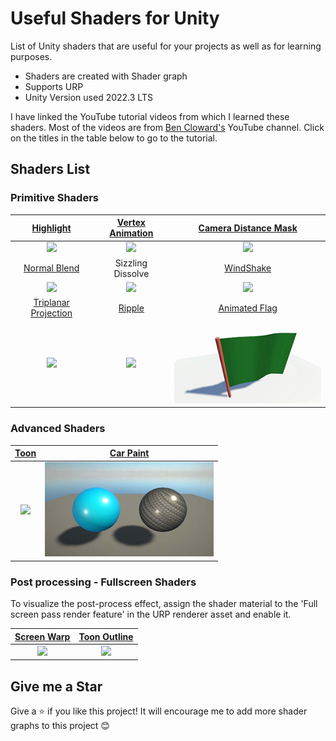 

# Useful Shaders for Unity

List of Unity shaders that are useful for your projects as well as for learning purposes.
- Shaders are created with Shader graph
- Supports URP
- Unity Version used 2022.3 LTS

I have linked the YouTube tutorial videos from which I learned these shaders. Most of the videos are from [Ben Cloward's](https://www.youtube.com/@BenCloward) YouTube channel. Click on the titles in the table below to go to the tutorial.
## Shaders List

### Primitive Shaders

[Highlight](https://www.youtube.com/watch?app=desktop&v=sw8j0xCr9kQ) |  [Vertex Animation](https://www.youtube.com/watch?v=ZEXVQgbWxQY) | [Camera Distance Mask](https://www.youtube.com/watch?v=lrc-j7ub28U)
:-------------------------:|:-------------------------:|:------------------------:
<img src="/_media/Higlight.jpg" width="270">  |  <img src="/_media/VertexAnimation.gif" width="270"> | <img src="/_media/CameraDistanceMask.gif" width="270">
[Normal Blend](https://www.youtube.com/watch?v=GKVBJ7aO1Mk) |  Sizzling Dissolve | [WindShake](https://www.youtube.com/watch?v=wTHKzjYBH7U&list=PL78XDi0TS4lEBWa2Hpzg2SRC5njCcKydl&index=16)
<img src="/_media/NormalBlend.jpg" width="270">  |  <img src="/_media/SizzlingDissolve.gif" width="270"> | <img src="/_media/WindShake.gif" width="270">
[Triplanar Projection](https://www.youtube.com/watch?v=sjpszGetM40) |  [Ripple](https://www.youtube.com/watch?v=IFyZNSyjyFA&list=PL78XDi0TS4lEBWa2Hpzg2SRC5njCcKydl&index=19) | [Animated Flag](https://www.youtube.com/watch?v=ZV2YrrKzs9c)
<img src="/_media/TriplanarProjection.jpg" width="270">  |  <img src="/_media/Ripple.gif" width="270"> | <img src="/_media/Animatedflag.gif" width="270">


### Advanced Shaders

| [Toon](https://www.youtube.com/watch?v=SOYNf4sYNzY&list=PL78XDi0TS4lEQ1YzVv8_jm68db3T86Ydi&index=1) | [Car Paint](https://www.youtube.com/watch?v=dtc3WmL5OTU)
| :-------------------------: | :-------------------------:
| <img src="/_media/Toon.jpg" width="270"> | <img src="/_media/CarPaint.JPG" width="270">


### Post processing - Fullscreen Shaders

To visualize the post-process effect, assign the shader material to the 'Full screen pass render feature' in the URP renderer asset and enable it.

| [Screen Warp](https://www.youtube.com/watch?v=ipKQt0BxQSA&list=PL78XDi0TS4lGORvoEKCyw_6dO9tzlu6Ox) | [Toon Outline](https://www.youtube.com/watch?v=Wpsqfpxb55Y) |
| :-------------------------: | :-------------------------: |
| <img src="/_media/ScreenWarp.gif" width="270"> | <img src="/_media/ToonOutline_Postprocess.jpg" width="270"> |


## Give me a Star
Give a &#11088; if you like this project! It will encourage me to add more shader graphs to this project 😊



